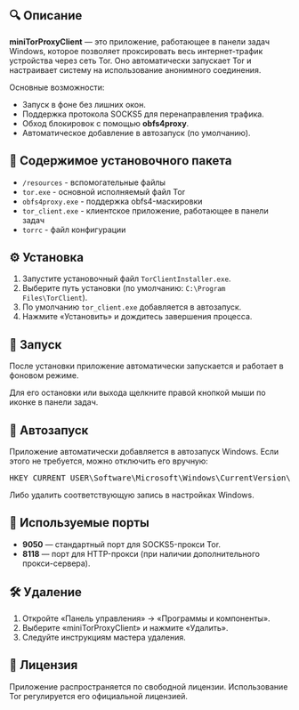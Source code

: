 <h2>🔍 Описание</h2>
<p><strong>miniTorProxyClient</strong> — это приложение, работающее в панели задач Windows, которое позволяет проксировать весь интернет-трафик устройства через сеть Tor. Оно автоматически запускает Tor и настраивает систему на использование анонимного соединения.</p>
<p>Основные возможности:</p>
<ul>
    <li>Запуск в фоне без лишних окон.</li>
    <li>Поддержка протокола SOCKS5 для перенаправления трафика.</li>
    <li>Обход блокировок с помощью <strong>obfs4proxy</strong>.</li>
    <li>Автоматическое добавление в автозапуск (по умолчанию).</li>
</ul>

<h2>📂 Содержимое установочного пакета</h2>
<ul>
    <li><code>/resources</code> - вспомогательные файлы</li>
    <li><code>tor.exe</code> - основной исполняемый файл Tor</li>
    <li><code>obfs4proxy.exe</code> - поддержка obfs4-маскировки</li>
    <li><code>tor_client.exe</code> - клиентское приложение, работающее в панели задач</li>
    <li><code>torrc</code> - файл конфигурации</li>
</ul>

<h2>⚙️ Установка</h2>
<ol>
    <li>Запустите установочный файл <code>TorClientInstaller.exe</code>.</li>
    <li>Выберите путь установки (по умолчанию: <code>C:\Program Files\TorClient</code>).</li>
    <li>По умолчанию <code>tor_client.exe</code> добавляется в автозапуск.</li>
    <li>Нажмите «Установить» и дождитесь завершения процесса.</li>
</ol>

<h2>🚀 Запуск</h2>
<p>После установки приложение автоматически запускается и работает в фоновом режиме.</p>
<p>Для его остановки или выхода щелкните правой кнопкой мыши по иконке в панели задач.</p>

<h2>📌 Автозапуск</h2>
<p>Приложение автоматически добавляется в автозапуск Windows. Если этого не требуется, можно отключить его вручную:</p>
<pre>HKEY_CURRENT_USER\Software\Microsoft\Windows\CurrentVersion\Run</pre>
<p>Либо удалить соответствующую запись в настройках Windows.</p>

<h2>🔗 Используемые порты</h2>
<ul>
    <li><strong>9050</strong> — стандартный порт для SOCKS5-прокси Tor.</li>
    <li><strong>8118</strong> — порт для HTTP-прокси (при наличии дополнительного прокси-сервера).</li>
</ul>

<h2>🛠️ Удаление</h2>
<ol>
    <li>Откройте «Панель управления» → «Программы и компоненты».</li>
    <li>Выберите «miniTorProxyClient» и нажмите «Удалить».</li>
    <li>Следуйте инструкциям мастера удаления.</li>
</ol>

<h2>📜 Лицензия</h2>
<p>Приложение распространяется по свободной лицензии. Использование Tor регулируется его официальной лицензией.</p>
